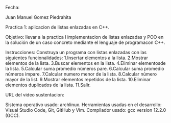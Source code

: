 Fecha: 

Juan Manuel Gomez Piedrahita

Practica 1: aplicacion de listas enlazadas en C++.

Objetivo: llevar a la practica l implementacion de listas enlazadas y POO en la solución de un caso concreto mediante el lenguaje de programacon C++.

Instrucciones:
Construya un programa con listas enlazadas con las siguientes funcionalidades:
1.Insertar elementos a la lista.
2.Mostrar elementos de la lista.
3.Buscar elementos en la lista.
4.Eliminar elementosde la lista.
5.Calcular suma promedio números pare.
6.Calcular suma promedio números impare.
7.Calcular numero menor de la lista.
8.Calcular número mayor de la list.
9.Mostrar elementos repetidos de la lista.
10.Eliminar elementos duplicados de la lista.
11.Salir.

URL del video sustentacion: 

Sistema operativo usado: archlinux.
Herramientas usadas en el desarrollo: Visual Studio Code, Git, GitHub y Vim.
Compilador usado: gcc version 12.2.0 (GCC).
